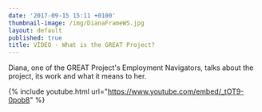 ```yaml
---
date: '2017-09-15 15:11 +0100'
thumbnail-image: /img/DianaFrameWS.jpg
layout: default
published: true
title: VIDEO - What is the GREAT Project?
---
```


Diana, one of the GREAT Project's Employment Navigators, talks about the project, its work and what it means to her. 

{% include youtube.html url="https://www.youtube.com/embed/_tOT9-0pob8" %}
